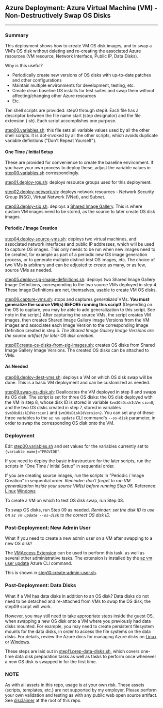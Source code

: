 ## Azure Deployment: Azure Virtual Machine (VM) - Non-Destructively Swap OS Disks

---

### Summary

This deployment shows how to create VM OS disk images, and to swap a VM's OS disk without deleting and re-creating the associated Azure resources (VM resource, Network Interface, Public IP, Data Disks).

Why is this useful?

- Periodically create new versions of OS disks with up-to-date patches and other configurations
- Maintain multiple environments for development, testing, etc.
- Create clean baseline OS installs for test suites and swap them without affecting/changing other Azure resources
- Etc.

Ten shell scripts are provided: step0 through step9. Each file has a descriptor between the file name start (step designator) and the file extension (.sh). Each script accomplishes one purpose.

[step00.variables.sh](step00.variables.sh): this file sets all variable values used by all the other shell scripts. It is dot-invoked by all the other scripts, which avoids duplicate variable definitions ("Don't Repeat Yourself").

#### One Time / Initial Setup

These are provided for convenience to create the baseline environment. If you have your own process to deploy these, adjust the variable values in [step00.variables.sh](step00.variables.sh) correspondingly.

[step01.deploy-rgs.sh](step01.deploy-rgs.sh): deploys resource groups used for this deployment.

[step02.deploy-network.sh](step02.deploy-network.sh): deploys network resources - Network Security Group (NSG), Virtual Network (VNet), and Subnet.

[step03.deploy-sig.sh](step03.deploy-sig.sh): deploys a [Shared Image Gallery](https://docs.microsoft.com/azure/virtual-machines/shared-image-galleries). This is where custom VM images need to be stored, as the source to later create OS disk images.

#### Periodic / Image Creation

[step04.deploy-source-vms.sh](step04.deploy-source-vms.sh): deploys two virtual machines, and associated network interfaces and public IP addresses, which will be used to capture OS images. This only needs to be run when new images need to be created, for example as part of a periodic new OS image generation process, or to generate multiple distinct test OS images, etc. The choice of two VMs is arbitrary and can be adjusted to create as many, or as few, source VMs as needed.

[step05.deploy-sig-image-definitions.sh](step05.deploy-sig-image-definitions.sh): deploys two Shared Image Gallery Image Definitions, corresponding to the two source VMs deployed in step 4. These Image Definitions are not, themselves, usable to create VM OS disks.

[step06.capture-vms.sh](step06.capture-vms.sh): stops and captures _generalized_ VMs. **You must generalize the source VM(s) BEFORE running this script!** (Depending on the OS to capture, you may be able to add generalization to this script. See note in the script.) After capturing the source VMs, the script creates VM images, then creates Shared Image Gallery Image Versions from the VM images and associates each Image Version to the corresponding Image Definition created in step 5. *The Shared Image Gallery Image Versions are the source artifact for later OS disk creation.*

[step07.create-os-disks-from-sig-images.sh](step07.create-os-disks-from-sig-images.sh): creates OS disks from Shared Image Gallery Image Versions. The created OS disks can be attached to VMs.

#### As Needed

[step08.deploy-dest-vms.sh](step08.deploy-dest-vms.sh): deploys a VM on which OS disk swap will be done. This is a basic VM deployment and can be customized as needed.

[step09.swap-os-disk.sh](step09.swap-os-disk.sh): Deallocates the VM deployed in step 8 and swaps its OS disk. The script is set for three OS disks: the OS disk deployed with the VM in step 8, whose disk ID is stored in variable `$vm3OsDiskIdVersion0`, and the two OS disks created in step 7, stored in variables `$vm3OsDiskIdVersion1` and `$vm3OsDiskIdVersion2`. You can set any of these three variables to the `az vm update` CLI command's `--os-disk` parameter, in order to swap the corresponding OS disk onto the VM.

### Deployment

Edit [step00.variables.sh](step00.variables.sh) and set values for the variables currently set to `{variable name}="PROVIDE"`.

If you need to deploy the basic infrastructure for the later scripts, run the scripts in "One Time / Initial Setup" in sequential order.

If you are creating source images, run the scripts in "Periodic / Image Creation" in sequential order. _Reminder: don't forget to run VM generalization inside your source VM(s) before running Step 06._
Reference: [Linux](https://docs.microsoft.com/azure/virtual-machines/linux/capture-image#step-1-deprovision-the-vm) [Windows](https://docs.microsoft.com/azure/virtual-machines/windows/capture-image-resource)

To create a VM on which to test OS disk swap, run Step 08.

To swap OS disks, run Step 09 as needed. _Reminder: set the disk ID to use on `az vm update --os-disk` to the correct OS disk ID._

### Post-Deployment: New Admin User

What if you need to create a new admin user on a VM after swapping to a new OS disk?

The [VMAccess Extension](https://docs.microsoft.com/azure/virtual-machines/extensions/vmaccess) can be used to perform this task, as well as several other administrative tasks. The extension is installed by the [az vm user update](https://docs.microsoft.com/cli/azure/vm/user?view=azure-cli-latest#az_vm_user_update) Azure CLI command.

This is shown in [step10.create-admin-user.sh](step10.create-admin-user.sh).

### Post-Deployment: Data Disks

What if a VM has data disks in addition to an OS disk? Data disks do not need to be detached and re-attached from VMs to swap the OS disk; the step09 script will work.

However, you may still need to take appropriate steps inside the guest OS, when swapping a new OS disk onto a VM where you previously had data disks mounted. For example, you may need to create persistent filesystem mounts for the data disks, in order to access the file systems on the data disks. For details, review the Azure docs for managing Azure disks on [Linux](https://docs.microsoft.com/azure/virtual-machines/linux/tutorial-manage-disks#prepare-data-disks) or [Windows](https://docs.microsoft.com/azure/virtual-machines/windows/tutorial-manage-data-disk).

These steps are laid out in [step11.prep-data-disks.sh](step11.prep-data-disks.sh), which covers one-time data disk preparation tasks as well as tasks to perform once whenever a new OS disk is swapped in for the first time.

### NOTE

As with all assets in this repo, usage is at your own risk. These assets (scripts, templates, etc.) are not supported by my employer. Please perform your own validation and testing as with any public web open source artifact. See [disclaimer](./) at the root of this repo.
